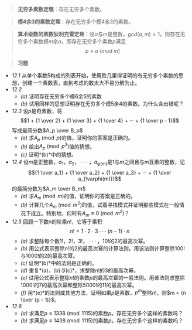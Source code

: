 >**无穷多素数定理**：存在无穷多个素数。

>**模4余3的素数定理**：存在无穷多个模$4$余$3$的素数。

>**算术级数的素数狄利克雷定理**：设$a$与$m$是整数，$gcd(a, m) = 1$，则存在无穷多个素数模$m$余$a$，即存在无穷多个素数$p$满足$$p \equiv a \ (mod \ m)$$

>**习题**
- *12.1* 从单个素数$5$构成的列表开始，使用欧几里得证明的有无穷多个素数的思想，创建一个素数表，直到考虑的数太大不易分解为止。
- *12.2*
	- *(a)* 证明存在无穷多个模$6$余$5$的素数
	- *(b)* 试用同样的思想证明存在无穷多个模$5$余$4$的素数。为什么会出错呢？
- *12.3* 设$p$是奇素数，将$$1 + {1 \over 2} + {1 \over 3} + {1 \over 4} + ··· + {1 \over p - 1}$$写成最简分数$A_p \over B_p$
	- *(a)* 求$A_p \pmod{p}$的值，证明你的答案是正确的。
	- *(b)* 给出$A_p \pmod{p^2}$值的猜想。
	- *(c)* 证明*(b)*中的猜想。
- *12.4* 设$m$是正整数，$a_1，a_2，···，a_{\varphi(m)}$是$1$与$m$之间且与$m$互素的整数，记$${1 \over a_1} + {1 \over a_2} + {1 \over a_3} + ··· + {1 \over a_{\varphi(m)}}$$的最简分数为$A_m \over B_m$
	- *(a)* 求$A_m \pmod{m}$的值，证明你的答案是正确的。
	- *(b)* 计算几个$A_m \pmod{m^2}$的值，试着寻找模式并证明那些模式在一般情况下成立。特别地，何时有$A_m \equiv 0 \pmod{m^2}$？
- *12.5* 回顾一下数$n$的阶乘$n!$，它等于乘积$$n! = 1 \cdot 2 \cdot 3 ··· (n - 1) \cdot n$$
	- *(a)* 求整除每个数$1!，2!，3!，···，10!$的$2$的最高次幂。
	- *(b)* 用公式表示整除$n!$的$2$的最高次幂的计算法则。用该法则计算整除$100!$与$1000!$的$2$的最高次幂。
	- *(c)* 证明*(b)*中的法则是正确的。
	- *(d)* 重复*(a)*，*(b)*与*(c)*，求整除$n!$的$3$的最高次幂。
	- *(e)* 试用公式表示整除$n!$的素数$p$的最高次幂的一般法则。用该法则求整除$1000!$的$7$的最高次幂和整除$5000!$的$11$的最高次幂。
	- *(f)* 用*(e)*的法则或其他方法，证明如果$p$是素数，$p^m$整除$n!$，则$m < {n \over (p - 1)}$。
- *12.6*
	- *(a)* 求满足$p \equiv 1338 \pmod{1115}$的素数$p$。存在无穷多个这样的素数吗？
	- *(b)* 求满足$p \equiv 1438 \pmod{1115}$的素数$p$。存在无穷多个这样的素数吗？
